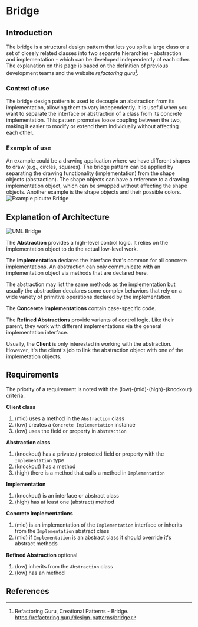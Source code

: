 # Bridge
## Introduction
The bridge is a structural design pattern that lets you split a large class or a set of closely related classes into two separate hierarchies - abstraction and implementation - which can be developed independently of each other. The explanation on this page is based on the definition of previous development teams and the website _refactoring guru_[^1].

### Context of use
The bridge design pattern is used to decouple an abstraction from its implementation, allowing them to vary independently. It is useful when you want to separate the interface or abstraction of a class from its concrete implementation. This pattern promotes loose coupling between the two, making it easier to modify or extend them individually without affecting each other.

### Example of use
An example could be  a drawing application where we have different shapes to draw (e.g., circles, squares). The bridge pattern can be applied by separating the drawing functionality (implementation) from the shape objects (abstraction). The shape objects can have a reference to a drawing implementation object, which can be swapped without affecting the shape objects. Another example is the shape objects and their possible colors. ![Example picutre Bridge](https://refactoring.guru/images/patterns/diagrams/bridge/solution-en.png)

## Explanation of Architecture
![UML Bridge](https://refactoring.guru/images/patterns/diagrams/bridge/structure-en.png)

The **Abstraction** provides a high-level control logic. It relies on the implementation object to do the actual low-level work.

The **Implementation** declares the interface that's common for all concrete implementations. An abstraction can only communicate with an implementation object via methods that are declared here. 

The abstraction may list the same methods as the implementation but usually the abstraction decalares some complex behaviors that rely on a wide variety of primitive operations declared by the implementation.

The **Concerete Implementations** contain case-specific code.

The **Refined Abstractions** provide variants of control logic. Like their parent, they work with different implementations via the general implementation interface. 

Usually, the **Client** is only interested in working with the abstraction. However, it's the client's job to link the abstraction object with one of the implemetation objects. 

## Requirements
The priority of a requirement is noted with the (low)-(mid)-(high)-(knockout) criteria.

**Client class**
1. (mid) uses a method in the `Abstraction` class
2. (low) creates a `Concrete Implementation` instance
3. (low) uses the field or property in `Abstraction`

**Abstraction class**
1. (knockout) has a private / protected field or property with the `Implementation` type
2. (knockout) has a method 
3. (high) there is a method that calls a method in `Implementation`

**Implementation**
1. (knockout) is an interface or abstract class
2. (high) has at least one (abstract) method

**Concrete Implementations**
1. (mid) is an implementation of the `Implementation` interface or inherits from the `Implementation` abstract class
2. (mid) if `Implementation` is an abstract class it should override it's abstract methods

**Refined Abstraction** optional
1. (low) inherits from the `Abstraction` class
2. (low) has an method

## References
[^1]: Refactoring Guru, Creational Patterns - Bridge. https://refactoring.guru/design-patterns/bridge

